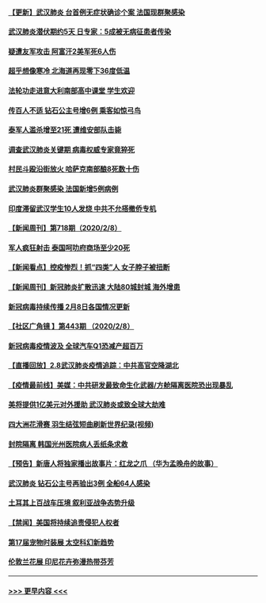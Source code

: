 #### [【更新】武汉肺炎 台首例无症状确诊个案 法国现群聚感染](../pages/prog202/a102770740.md?t=02092215) 
#### [武汉肺炎潜伏期约5天 日专家：5成被无病征患者传染](../pages/prog202/a102773145.md?t=02092215) 
#### [疑遭友军攻击 阿富汗2美军死6人伤](../pages/prog202/a102773140.md?t=02092215) 
#### [超乎想像寒冷 北海道再现零下36度低温](../pages/prog202/a102773122.md?t=02092215) 
#### [法轮功走进意大利南部高中课堂 学生欢迎](../pages/prog202/a102773105.md?t=02092215) 
#### [传百人不适 钻石公主号增6例 乘客如惊弓鸟](../pages/prog202/a102773051.md?t=02092215) 
#### [泰军人滥杀增至21死 遭维安部队击毙](../pages/prog202/a102772913.md?t=02092215) 
#### [调查武汉肺炎关键期 病毒权威专家竟猝死](../pages/prog202/a102773033.md?t=02092215) 
#### [村民斗殴沿街放火 哈萨克南部酿8死数十伤](../pages/prog202/a102772980.md?t=02092215) 
#### [武汉肺炎群聚感染 法国新增5例病例](../pages/prog202/a102772957.md?t=02092215) 
#### [印度滞留武汉学生10人发烧 中共不允搭撤侨专机](../pages/prog202/a102772946.md?t=02092215) 
#### [【新闻周刊】第718期（2020/2/8）](../pages/prog202/a102772921.md?t=02092215) 
#### [军人疯狂射击 泰国呵叻府商场至少20死](../pages/prog202/a102772833.md?t=02092215) 
#### [【新闻看点】控疫惨烈！抓“四类”人 女子脖子被扭断](../pages/prog202/a102772896.md?t=02092215) 
#### [【新闻周刊】新冠肺炎扩散迅速 大陆80城封城 海外增患](../pages/prog202/a102772852.md?t=02092215) 
#### [新冠病毒持续传播 2月8日各国情况更新](../pages/prog202/a102772826.md?t=02092215) 
#### [【社区广角镜  】第443期  （2020/2/8）](../pages/prog202/a102772736.md?t=02092215) 
#### [新冠病毒疫情波及 全球汽车Q1恐减产超百万](../pages/prog202/a102772695.md?t=02092215) 
#### [【直播回放】2.8武汉肺炎疫情追踪：中共高官空降湖北](../pages/prog202/a102772618.md?t=02092215) 
#### [【疫情最前线】美媒：中共研发最致命生化武器/方舱隔离医院恐出现暴乱](../pages/prog202/a102772439.md?t=02092215) 
#### [美将提供1亿美元对外援助 武汉肺炎或致全球大劫难](../pages/prog202/a102772361.md?t=02092215) 
#### [四大洲花滑赛 羽生结弦短曲刷新世界纪录(视频)](../pages/prog202/a102772341.md?t=02092215) 
#### [封院隔离 韩国光州医院病人丢纸条求救](../pages/prog202/a102772282.md?t=02092215) 
#### [【预告】新唐人将独家播出故事片：红龙之爪 （华为孟晚舟的故事）](../pages/prog202/a102767728.md?t=02092215) 
#### [武汉肺炎 钻石公主号再验出3例 全船64人感染](../pages/prog202/a102771726.md?t=02092215) 
#### [土耳其上百战车压境 叙利亚战争态势升级](../pages/prog202/a102772132.md?t=02092215) 
#### [【禁闻】美国将持续追责侵犯人权者](../pages/prog202/a102772042.md?t=02092215) 
#### [第17届宠物时装展 太空科幻新趋势](../pages/prog202/a102772033.md?t=02092215) 
#### [伦敦兰花展 印尼花卉弥漫热带芬芳](../pages/prog202/a102772026.md?t=02092215) 

----
#### [ >>> 更早内容 <<< ](../indexes/prog202-earlier.md)
